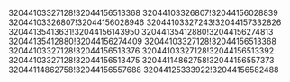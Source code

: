 32044103327128!32044156513368
32044103326807!32044156028839
32044103326807!32044156028946
32044103327243!32044157332826
32044135413631!32044156143950
32044135412880!32044156274813
32044135412880!32044156274409
32044103327128!32044156513368
32044103327128!32044156513376
32044103327128!32044156513392
32044103327128!32044156513475
32044114862758!32044156557373
32044114862758!32044156557688
32044125333922!32044156582488